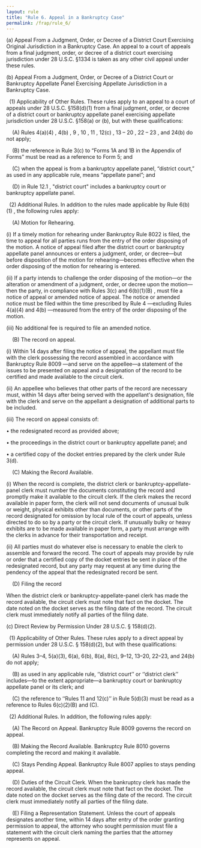 ```yaml
---
layout: rule
title: "Rule 6. Appeal in a Bankruptcy Case"
permalink: /frap/rule_6/
---
```


(a) Appeal From a Judgment, Order, or Decree of a District Court Exercising Original Jurisdiction in a Bankruptcy Case. An appeal to a court of appeals from a final judgment, order, or decree of a district court exercising jurisdiction under 28 U.S.C. §1334 is taken as any other civil appeal under these rules.


(b) Appeal From a Judgment, Order, or Decree of a District Court or Bankruptcy Appellate Panel Exercising Appellate Jurisdiction in a Bankruptcy Case.


&nbsp;&nbsp;(1) Applicability of Other Rules. These rules apply to an appeal to a court of appeals under 28 U.S.C. §158(d)(1) from a final judgment, order, or decree of a district court or bankruptcy appellate panel exercising appellate jurisdiction under 28 U.S.C. §158(a) or (b), but with these qualifications:


&nbsp;&nbsp;&nbsp;&nbsp;(A) Rules 4(a)(4) , 4(b) , 9 , 10 , 11 , 12(c) , 13 – 20 , 22 – 23 , and 24(b) do not apply;


&nbsp;&nbsp;&nbsp;&nbsp;(B) the reference in Rule 3(c) to “Forms 1A and 1B in the Appendix of Forms” must be read as a reference to Form 5; and


&nbsp;&nbsp;&nbsp;&nbsp;(C) when the appeal is from a bankruptcy appellate panel, “district court,” as used in any applicable rule, means “appellate panel”; and


&nbsp;&nbsp;&nbsp;&nbsp;(D) in Rule 12.1 , "district court" includes a bankruptcy court or bankruptcy appellate panel.


&nbsp;&nbsp;(2) Additional Rules. In addition to the rules made applicable by Rule 6(b)(1) , the following rules apply:


&nbsp;&nbsp;&nbsp;&nbsp;(A) Motion for Rehearing.


(i) If a timely motion for rehearing under Bankruptcy Rule 8022 is filed, the time to appeal for all parties runs from the entry of the order disposing of the motion. A notice of appeal filed after the district court or bankruptcy appellate panel announces or enters a judgment, order, or decree—but before disposition of the motion for rehearing—becomes effective when the order disposing of the motion for rehearing is entered.


(ii) If a party intends to challenge the order disposing of the motion—or the alteration or amendment of a judgment, order, or decree upon the motion—then the party, in compliance with Rules 3(c) and 6(b)(1)(B) , must file a notice of appeal or amended notice of appeal. The notice or amended notice must be filed within the time prescribed by Rule 4 —excluding Rules 4(a)(4) and 4(b) —measured from the entry of the order disposing of the motion.


(iii) No additional fee is required to file an amended notice.


&nbsp;&nbsp;&nbsp;&nbsp;(B) The record on appeal.


(i) Within 14 days after filing the notice of appeal, the appellant must file with the clerk possessing the record assembled in accordance with Bankruptcy Rule 8009 —and serve on the appellee—a statement of the issues to be presented on appeal and a designation of the record to be certified and made available to the circuit clerk.


(ii) An appellee who believes that other parts of the record are necessary must, within 14 days after being served with the appellant's designation, file with the clerk and serve on the appellant a designation of additional parts to be included.


(iii) The record on appeal consists of:


• the redesignated record as provided above;


• the proceedings in the district court or bankruptcy appellate panel; and


• a certified copy of the docket entries prepared by the clerk under Rule 3(d).


&nbsp;&nbsp;&nbsp;&nbsp;(C) Making the Record Available.


(i) When the record is complete, the district clerk or bankruptcy-appellate-panel clerk must number the documents constituting the record and promptly make it available to the circuit clerk. If the clerk makes the record available in paper form, the clerk will not send documents of unusual bulk or weight, physical exhibits other than documents, or other parts of the record designated for omission by local rule of the court of appeals, unless directed to do so by a party or the circuit clerk. If unusually bulky or heavy exhibits are to be made available in paper form, a party must arrange with the clerks in advance for their transportation and receipt.


(ii) All parties must do whatever else is necessary to enable the clerk to assemble and forward the record. The court of appeals may provide by rule or order that a certified copy of the docket entries be sent in place of the redesignated record, but any party may request at any time during the pendency of the appeal that the redesignated record be sent.


&nbsp;&nbsp;&nbsp;&nbsp;(D) Filing the record


When the district clerk or bankruptcy-appellate-panel clerk has made the record available, the circuit clerk must note that fact on the docket. The date noted on the docket serves as the filing date of the record. The circuit clerk must immediately notify all parties of the filing date.


(c) Direct Review by Permission Under 28 U.S.C. § 158(d)(2).


&nbsp;&nbsp;(1) Applicability of Other Rules. These rules apply to a direct appeal by permission under 28 U.S.C. § 158(d)(2), but with these qualifications:


&nbsp;&nbsp;&nbsp;&nbsp;(A) Rules 3–4, 5(a)(3), 6(a), 6(b), 8(a), 8(c), 9–12, 13–20, 22–23, and 24(b) do not apply;


&nbsp;&nbsp;&nbsp;&nbsp;(B) as used in any applicable rule, ‘‘district court’’ or ‘‘district clerk’’ includes—to the extent appropriate—a bankruptcy court or bankruptcy appellate panel or its clerk; and


&nbsp;&nbsp;&nbsp;&nbsp;(C) the reference to ‘‘Rules 11 and 12(c)’’ in Rule 5(d)(3) must be read as a reference to Rules 6(c)(2)(B) and (C).


&nbsp;&nbsp;(2) Additional Rules. In addition, the following rules apply:


&nbsp;&nbsp;&nbsp;&nbsp;(A) The Record on Appeal. Bankruptcy Rule 8009 governs the record on appeal.


&nbsp;&nbsp;&nbsp;&nbsp;(B) Making the Record Available. Bankruptcy Rule 8010 governs completing the record and making it available.


&nbsp;&nbsp;&nbsp;&nbsp;(C) Stays Pending Appeal. Bankruptcy Rule 8007 applies to stays pending appeal.


&nbsp;&nbsp;&nbsp;&nbsp;(D) Duties of the Circuit Clerk. When the bankruptcy clerk has made the record available, the circuit clerk must note that fact on the docket. The date noted on the docket serves as the filing date of the record. The circuit clerk must immediately notify all parties of the filing date.


&nbsp;&nbsp;&nbsp;&nbsp;(E) Filing a Representation Statement. Unless the court of appeals designates another time, within 14 days after entry of the order granting permission to appeal, the attorney who sought permission must file a statement with the circuit clerk naming the parties that the attorney represents on appeal.